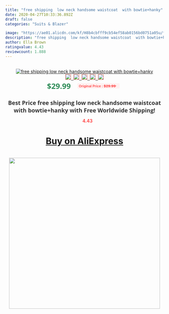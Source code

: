 ```yaml
---
title: "free shipping  low neck handsome waistcoat  with bowtie+hanky"
date: 2020-04-27T10:33:36.892Z
draft: false
categories: "Suits & Blazer"

image: "https://ae01.alicdn.com/kf/H8b4cbfff9cb54ef58ab0156bd0751a05u/free-shipping-low-neck-handsome-waistcoat-with-bowtie-hanky.jpg"
description: "free shipping  low neck handsome waistcoat  with bowtie+hanky"
author: Ella Brown
ratingvalue: 4.43
reviewcount: 1.888
---
```

<br>
<div style="text-align: center;">
<a href="https://s.click.aliexpress.com/e/_AUsb6l" target="_blank" rel="nofollow noopener noreferrer"><img alt="free shipping  low neck handsome waistcoat  with bowtie+hanky" class="magnifier-image" src="https://ae01.alicdn.com/kf/H8b4cbfff9cb54ef58ab0156bd0751a05u/free-shipping-low-neck-handsome-waistcoat-with-bowtie-hanky.jpg_640x640.jpg">
<br>
<img style="border:1px solid salmon" src="https://ae01.alicdn.com/kf/H8b4cbfff9cb54ef58ab0156bd0751a05u/free-shipping-low-neck-handsome-waistcoat-with-bowtie-hanky.jpg_120x120.jpg">&nbsp;&nbsp;<img style="border:1px solid salmon" src="_120x120.jpg">&nbsp;&nbsp;<img style="border:1px solid salmon" src="_120x120.jpg">&nbsp;&nbsp;<img style="border:1px solid salmon" src="_120x120.jpg">&nbsp;&nbsp;<img style="border:1px solid salmon" src="_120x120.jpg"></a></div><br0>
<div style="text-align: center;"><span style="background-color: white; border: 0px; box-sizing: border-box; color: seagreen; display: inline-block; font-family: &quot;open sans&quot; , &quot;arial&quot; , &quot;helvetica&quot; , sans-serif , &quot;heiti&quot;; font-size: 24px; font-stretch: inherit; font-weight: 700; line-height: inherit; margin: 0px 10px 0px 0px; padding: 0px; vertical-align: middle;">$29.99 </span>
<span style="background: rgb(255 , 241 , 241); border-radius: 3px; border: 0px; box-sizing: border-box; color: #ff4747; display: inline-block; font-family: inherit; font-size: 12px; font-stretch: inherit; font-style: inherit; font-variant: inherit; font-weight: 600; line-height: inherit; margin: 0px; padding: 2px 5px; transform: scale(0.9); vertical-align: middle;">Original Price : <b style="text-decoration: line-through;">$29.99 </b> &nbsp;&nbsp;</span></div>
<h1 style="color: #333333; display: inline-block; font-family: &quot;open sans&quot; , &quot;arial&quot; , &quot;helvetica&quot; , sans-serif , &quot;heiti&quot;; font-size: 18px; font-stretch: inherit; font-weight: 700; text-align: center;">Best Price free shipping  low neck handsome waistcoat  with bowtie+hanky with Free Worldwide Shipping!</h1>
<div style="color: #ff4747; text-align: center;">
<img src="https://4.bp.blogspot.com/-M0ZcTcb-5uY/XleCXlxnR4I/AAAAAAAAAEc/OrjgMkXV1oMQFaCRZj5HQwOCBcu3w1FegCPcBGAYYCw/s1600/star.png" style="height: 15px;">&nbsp;<b>4.43</b></div>
<div class="button_cont" align="center"><a class="buynow_a" href="https://s.click.aliexpress.com/e/_AUsb6l" target="_blank" rel="nofollow noopener noreferrer"><H1>Buy on AliExpress</H1></a></div><br>
<div class="separator" style="clear: both; text-align: center;">
<img src="https://lh3.googleusercontent.com/-pTy5HemUv9M/XlePHvY0dAI/AAAAAAAAAE4/0nX5iRUoIWY8eMW9Dpxeirr157OZliDIgCLcBGAsYHQ/s1600/badge.gif" width="480">
</div>
